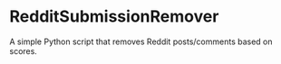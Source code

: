# RedditSubmissionRemover
A simple Python script that removes Reddit posts/comments based on scores.
